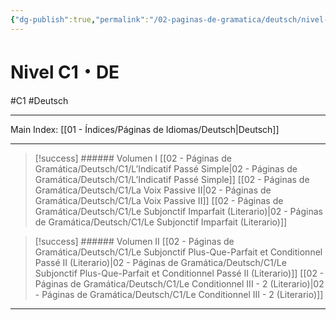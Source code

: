 ```yaml
---
{"dg-publish":true,"permalink":"/02-paginas-de-gramatica/deutsch/nivel-c1-de/"}
---
```



# Nivel C1・DE
#C1  #Deutsch
___
Main Index: [[01 - Índices/Páginas de Idiomas/Deutsch\|Deutsch]]
___
> [!success] ###### Volumen I
 [[02 - Páginas de Gramática/Deutsch/C1/L’Indicatif Passé Simple\|02 - Páginas de Gramática/Deutsch/C1/L’Indicatif Passé Simple]]
 [[02 - Páginas de Gramática/Deutsch/C1/La Voix Passive II\|02 - Páginas de Gramática/Deutsch/C1/La Voix Passive II]]
 [[02 - Páginas de Gramática/Deutsch/C1/Le Subjonctif Imparfait (Literario)\|02 - Páginas de Gramática/Deutsch/C1/Le Subjonctif Imparfait (Literario)]]



> [!success] ###### Volumen II
 [[02 - Páginas de Gramática/Deutsch/C1/Le Subjonctif Plus-Que-Parfait et Conditionnel Passé II (Literario)\|02 - Páginas de Gramática/Deutsch/C1/Le Subjonctif Plus-Que-Parfait et Conditionnel Passé II (Literario)]]
 [[02 - Páginas de Gramática/Deutsch/C1/Le Conditionnel III - 2 (Literario)\|02 - Páginas de Gramática/Deutsch/C1/Le Conditionnel III - 2 (Literario)]]




___